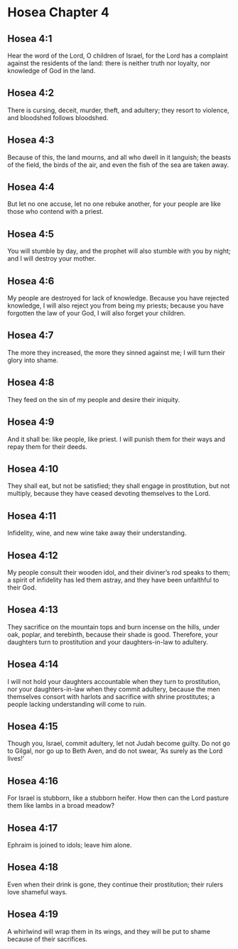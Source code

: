 # Hosea Chapter 4

## Hosea 4:1
Hear the word of the Lord, O children of Israel, for the Lord has a complaint against the residents of the land: there is neither truth nor loyalty, nor knowledge of God in the land.

## Hosea 4:2
There is cursing, deceit, murder, theft, and adultery; they resort to violence, and bloodshed follows bloodshed.

## Hosea 4:3
Because of this, the land mourns, and all who dwell in it languish; the beasts of the field, the birds of the air, and even the fish of the sea are taken away.

## Hosea 4:4
But let no one accuse, let no one rebuke another, for your people are like those who contend with a priest.

## Hosea 4:5
You will stumble by day, and the prophet will also stumble with you by night; and I will destroy your mother.

## Hosea 4:6
My people are destroyed for lack of knowledge. Because you have rejected knowledge, I will also reject you from being my priests; because you have forgotten the law of your God, I will also forget your children.

## Hosea 4:7
The more they increased, the more they sinned against me; I will turn their glory into shame.

## Hosea 4:8
They feed on the sin of my people and desire their iniquity.

## Hosea 4:9
And it shall be: like people, like priest. I will punish them for their ways and repay them for their deeds.

## Hosea 4:10
They shall eat, but not be satisfied; they shall engage in prostitution, but not multiply, because they have ceased devoting themselves to the Lord.

## Hosea 4:11
Infidelity, wine, and new wine take away their understanding.

## Hosea 4:12
My people consult their wooden idol, and their diviner’s rod speaks to them; a spirit of infidelity has led them astray, and they have been unfaithful to their God.

## Hosea 4:13
They sacrifice on the mountain tops and burn incense on the hills, under oak, poplar, and terebinth, because their shade is good. Therefore, your daughters turn to prostitution and your daughters-in-law to adultery.

## Hosea 4:14
I will not hold your daughters accountable when they turn to prostitution, nor your daughters-in-law when they commit adultery, because the men themselves consort with harlots and sacrifice with shrine prostitutes; a people lacking understanding will come to ruin.

## Hosea 4:15
Though you, Israel, commit adultery, let not Judah become guilty. Do not go to Gilgal, nor go up to Beth Aven, and do not swear, ‘As surely as the Lord lives!’

## Hosea 4:16
For Israel is stubborn, like a stubborn heifer. How then can the Lord pasture them like lambs in a broad meadow?

## Hosea 4:17
Ephraim is joined to idols; leave him alone.

## Hosea 4:18
Even when their drink is gone, they continue their prostitution; their rulers love shameful ways.

## Hosea 4:19
A whirlwind will wrap them in its wings, and they will be put to shame because of their sacrifices.

